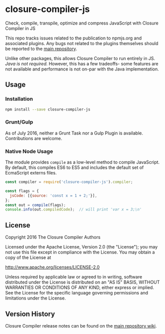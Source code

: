# closure-compiler-js

Check, compile, transpile, optimize and compress JavaScript with Closure Compiler in JS

This repo tracks issues related to the publication to npmjs.org and associated plugins.
Any bugs not related to the plugins themselves should be reported to the [main repository](https://github.com/google/closure-compiler/).

Unlike other packages, this allows Closure Compiler to run entirely in JS.
*Java is not required.*
However, this has a few tradeoffs- some features are not available and performance is not on-par with the Java implementation.

## Usage

### Installation

```bash
npm install --save closure-compiler-js
```

### Grunt/Gulp

As of July 2016, neither a Grunt Task nor a Gulp Plugin is available.
Contributions are welcome.

### Native Node Usage

The module provides `compile` as a low-level method to compile JavaScript.
By default, this compiles ES6 to ES5 and includes the default set of EcmaScript externs files.

```js
const compiler = require('closure-compiler-js').compiler;

const flags = {
  jsCode: [{source: 'const x = 1 + 2;'}],
};
const out = compile(flags);
console.info(out.compiledCode);  // will print 'var x = 3;\n'
```

## License

Copyright 2016 The Closure Compiler Authors

Licensed under the Apache License, Version 2.0 (the "License");
you may not use this file except in compliance with the License.
You may obtain a copy of the License at

   http://www.apache.org/licenses/LICENSE-2.0

Unless required by applicable law or agreed to in writing, software
distributed under the License is distributed on an "AS IS" BASIS,
WITHOUT WARRANTIES OR CONDITIONS OF ANY KIND, either express or implied.
See the License for the specific language governing permissions and
limitations under the License.

## Version History

Closure Compiler release notes can be found on the
[main repository wiki](https://github.com/google/closure-compiler/wiki/Binary-Downloads).
